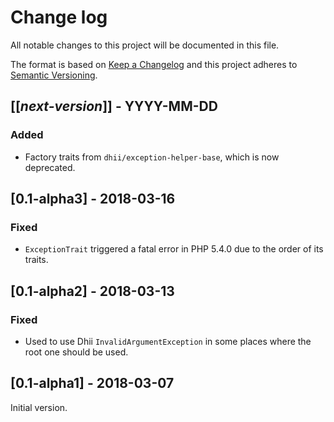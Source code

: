 # Change log
All notable changes to this project will be documented in this file.

The format is based on [Keep a Changelog](http://keepachangelog.com/)
and this project adheres to [Semantic Versioning](http://semver.org/).

## [[*next-version*]] - YYYY-MM-DD
### Added
- Factory traits from `dhii/exception-helper-base`, which is now deprecated.

## [0.1-alpha3] - 2018-03-16
### Fixed
- `ExceptionTrait` triggered a fatal error in PHP 5.4.0 due to the order of its traits.

## [0.1-alpha2] - 2018-03-13
### Fixed
- Used to use Dhii `InvalidArgumentException` in some places where the root one should be used.

## [0.1-alpha1] - 2018-03-07
Initial version.
